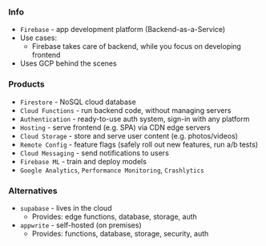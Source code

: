 ### Info
* `Firebase` - app development platform (Backend-as-a-Service)
* Use cases:
    * Firebase takes care of backend, while you focus on developing frontend
* Uses GCP behind the scenes

### Products
* `Firestore` - NoSQL cloud database
* `Cloud Functions` - run backend code, without managing servers
* `Authentication` - ready-to-use auth system, sign-in with any platform
* `Hosting` - serve frontend (e.g. SPA) via CDN edge servers
* `Cloud Storage` - store and serve user content (e.g. photos/videos)
* `Remote Config` - feature flags (safely roll out new features, run a/b tests)
* `Cloud Messaging` - send notifications to users
* `Firebase ML` - train and deploy models
* `Google Analytics`, `Performance Monitoring`, `Crashlytics`

### Alternatives
* `supabase` - lives in the cloud
    * Provides: edge functions, database, storage, auth
* `appwrite` - self-hosted (on premises)
    * Provides: functions, database, storage, security, auth
